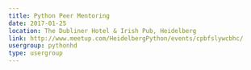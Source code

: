 ```yaml
---
title: Python Peer Mentoring
date: 2017-01-25
location: The Dubliner Hotel & Irish Pub, Heidelberg
link: http://www.meetup.com/HeidelbergPython/events/cpbfslywcbhc/
usergroup: pythonhd
type: usergroup
---
```

